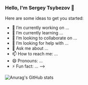 ### Hello, I'm Sergey Tsybezov 👋

Here are some ideas to get you started:

- 🔭 I’m currently working on ...
- 🌱 I’m currently learning ...
- 👯 I’m looking to collaborate on ...
- 🤔 I’m looking for help with ...
- 💬 Ask me about ...
- 📫 How to reach me: ...
- 😄 Pronouns: ...
- ⚡ Fun fact: ...
-->


![Anurag's GitHub stats](https://github-readme-stats.vercel.app/api?username=TsybezovSergey&show_icons=true&theme=gotham)



<!--
**TsybezovSergey/TsybezovSergey** is a ✨ _special_ ✨ repository because its `README.md` (this file) appears on your GitHub profile.

